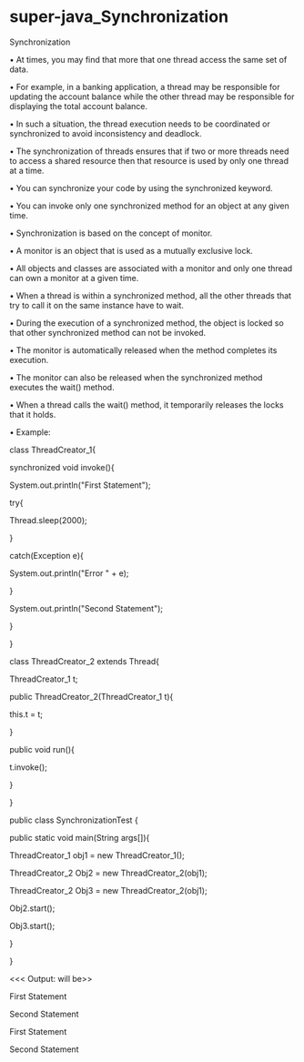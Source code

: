 # super-java_Synchronization

Synchronization

• At times, you may find that more that one thread access the same set
of data.

• For example, in a banking application, a thread may be responsible
for updating the account balance while the other thread may be
responsible for displaying the total account balance.

• In such a situation, the thread execution needs to be coordinated or
synchronized to avoid inconsistency and deadlock.

• The synchronization of threads ensures that if two or more threads
need to access a shared resource then that resource is used by only
one thread at a time.

• You can synchronize your code by using the synchronized
keyword.

• You can invoke only one synchronized method for an object at any
given time.

• Synchronization is based on the concept of monitor.

• A monitor is an object that is used as a mutually exclusive lock.

• All objects and classes are associated with a monitor and only
one thread can own a monitor at a given time.

• When a thread is within a synchronized method, all the other threads
that try to call it on the same instance have to wait.

• During the execution of a synchronized method, the object is locked
so that other synchronized method can not be invoked.

• The monitor is automatically released when the method completes its
execution.

• The monitor can also be released when the synchronized method
executes the wait() method.

• When a thread calls the wait() method, it temporarily releases the
locks that it holds.


• Example:


class ThreadCreator_1{

synchronized void invoke(){

System.out.println("First Statement");

try{

Thread.sleep(2000);

}

catch(Exception e){

System.out.println("Error " + e);

}

System.out.println("Second Statement");

}

}

class ThreadCreator_2 extends Thread{

ThreadCreator_1 t;

public ThreadCreator_2(ThreadCreator_1 t){

this.t = t;

}

public void run(){

t.invoke();

}

}



public class SynchronizationTest {

public static void main(String args[]){

ThreadCreator_1 obj1 = new ThreadCreator_1();

ThreadCreator_2 Obj2 = new ThreadCreator_2(obj1);

ThreadCreator_2 Obj3 = new ThreadCreator_2(obj1);

Obj2.start();

Obj3.start();

}

}



<<< Output: will be>>

First Statement

Second Statement

First Statement

Second Statement

